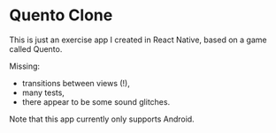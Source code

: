# Quento Clone

This is just an exercise app I created in React Native, based on a game called Quento.

Missing:
 - transitions between views (!),
 - many tests,
 - there appear to be some sound glitches.
 
Note that this app currently only supports Android.

